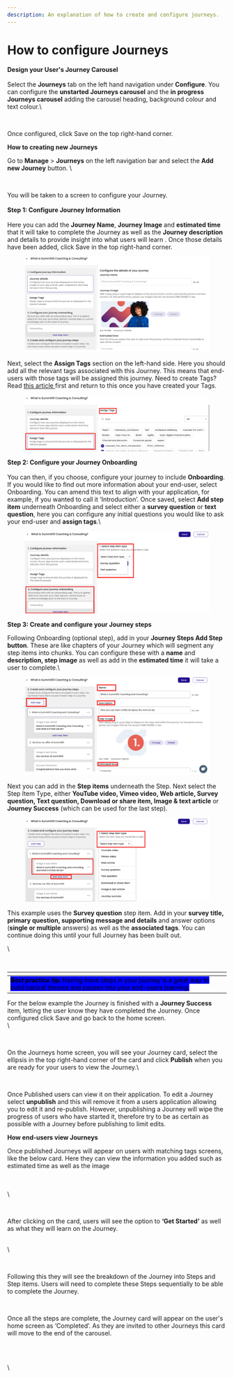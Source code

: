 ```yaml
---
description: An explanation of how to create and configure journeys.
---
```


# How to configure Journeys

**Design your User's Journey Carousel**\
\
Select the **Journeys** tab on the left hand navigation under **Configure**.  You can configure the **unstarted Journeys carousel** and the **in progress Journeys carousel** adding the carousel heading, background colour and text colour.\


<figure><img src="https://lh7-us.googleusercontent.com/_3rGS_4lm9uiBoOqEi2fqQROynyIcuoOPKPp6sO7MoC2JIEj_r9JrtT1dn7POzMi9V2io689RRRnsc7-Vqx4hkRekwIw9Vx4crzSQZBxt1U2e-YYPhvPuuhRzP6Lmyqn4yroUGPHWzgD9DcFLIilZeM" alt=""><figcaption></figcaption></figure>

Once configured, click Save on the top right-hand corner.&#x20;



**How to creating new Journeys**

Go to **Manage** > **Journeys** on the left navigation bar and select the **Add new Journey** button. \


<figure><img src="https://lh7-us.googleusercontent.com/7y6VyS-tlz3Sbf3czJpIR2Tfux9JPMQUJ50mmzNDr0LihAqY2qbxaxm2-ewL3xWYCJ0VUlrcWpNfu0OBQP145IXqByIXbaApfcO7Nku_MDU3jpiWW8bS4wYvowGYQEosIyLMVcVkV46_i2wZJTwkwdk" alt=""><figcaption></figcaption></figure>

You will be taken to a screen to configure your Journey. \
\
**Step 1: Configure Journey Information**\
\
Here you can add the **Journey Name**, **Journey Image** and **estimated time** that it will take to complete the Journey as well as the **Journey description** and details to provide insight into what users will learn . Once those details have been added, click Save in the top right-hand corner.



<figure><img src="../../../.gitbook/assets/Summit10 2024-03-07 20-55-53.png" alt=""><figcaption></figcaption></figure>

Next, select the **Assign Tags** section on the left-hand side. Here you should add all the relevant tags associated with this Journey. This means that end-users with those tags will be assigned this journey. Need to create Tags? Read [this article ](https://docs.google.com/document/d/1WKf-vGqVVcvBVHIVwDhq3x9ckih5IeDyjBFIWefe\_WA/edit)first and return to this once you have created your Tags.



<figure><img src="../../../.gitbook/assets/Summit10 2024-03-07 20-58-41.png" alt=""><figcaption></figcaption></figure>

**Step 2: Configure your Journey Onboarding**\
\
You can then, if you choose, configure your journey to include **Onboarding**. If you would like to find out more information about your end-user, select Onboarding. You can amend this text to align with your application, for example, if you wanted to call it ‘Introduction’. Once saved, select **Add step item** underneath Onboarding and select either a **survey question** or **text question**, here you can configure any initial questions you would like to ask your end-user and **assign tags**.\


<figure><img src="../../../.gitbook/assets/Summit10 2024-03-07 21-13-21.png" alt=""><figcaption></figcaption></figure>

**Step 3:  Create and configure your Journey steps**

Following Onboarding (optional step), add in your **Journey Steps  Add Step button**. These are like chapters of your Journey which will segment any step items into chunks. You can configure these with a **name** and **description, step image** as well as add in the **estimated time** it will take a user to complete.\


<figure><img src="../../../.gitbook/assets/Summit10 2024-03-07 21-19-22.png" alt=""><figcaption></figcaption></figure>

Next you can add in the **Step items** underneath the Step. Next select the Step Item Type, either **YouTube video, Vimeo video, Web article, Survey question, Text question, Download or share item,   Image & text article** or **Journey Success** (which can be used for the last step). &#x20;

<figure><img src="../../../.gitbook/assets/Summit10 2024-03-07 21-18-16 (1).png" alt=""><figcaption></figcaption></figure>

This example uses the **Survey question** step item.  Add in your **survey title, primary question, supporting message and details** and answer options (**single or multiple** answers) as well as the **associated tags**. You can continue doing this until your full Journey has been built out.

\


<figure><img src="https://lh7-us.googleusercontent.com/J1yiI2A6A23f9nua8DO4XrECZI6zenSNe8JpMpUcjy3jJL4PhTWpn_fcGAH-fqxrkSYAH0relEI8u7WahwKWr7zkGyelGZuuUJU6aLF7OPuj7ph_eQfwjiIw213QYi-XcwZJiYaMH0p-5JNF-4RyIXk" alt=""><figcaption></figcaption></figure>

<table data-header-hidden data-full-width="true"><thead><tr><th></th></tr></thead><tbody><tr><td><mark style="background-color:blue;"><strong>Best practice tip:</strong> Having more steps in your journey is a great way to build natural themes and pauses into your end-users learning.</mark> </td></tr></tbody></table>



For the below example the Journey is finished with a **Journey Success** item, letting the user know they have completed the Journey. Once configured click Save and go back to the home screen.\
\


<figure><img src="https://lh7-us.googleusercontent.com/RGSifs_Dp-IdcZTnASUYBN8W7wBDULMt8djVkh1BsK3eJOHsWGy_pgihPHc8rip0jxSRtzV2WBu0gJOtLWPjByj-oJCFaUADCkvrPIqiw7id1kPfieRMz_C16XrmJaLGq4WpohC7wdI6KIxRysG_qE4" alt=""><figcaption></figcaption></figure>

On the Journeys home screen, you will see your Journey card, select the ellipsis in the top right-hand corner of the card and click **Publish** when you are ready for your users to view the Journey.\


<figure><img src="https://lh7-us.googleusercontent.com/IFVZuoOPICNpnpmHbQcy5vdyxwYF2puHq_wSL6Fmri1idiIRCkiDgUau0aii8svTB3ymzS-JJ7jzmMl3HK0z5zv9G0mPUa686BPVIqXDNrqNz6UPbrTETOvO26BmYdA1zF8tHPG_1KsmhFhGTWSofxA" alt=""><figcaption></figcaption></figure>

Once Published users can view it on their application. To edit a Journey select **unpublish** and this will remove it from a users application allowing you to edit it and re-publish. However, unpublishing a Journey will wipe the progress of users who have started it, therefore try to be as certain as possible with a Journey before publishing to limit edits.



**How end-users view Journeys**

Once published Journeys will appear on users with matching tags screens, like the below card. Here they can view the information you added such as estimated time as well as the image

\
\
\


<figure><img src="https://lh7-us.googleusercontent.com/eFzS0MT8F9Ag_M_R4PwhJPXa7A5duHFDxILRFcGF-62MOHDtJmWt6_7e0SNBCljNNJB9sqkPwVuMxWlC1Y9sc0x3DPGaQazpVGp0aKMj1EPuvRmh_Fyq0OOj32lwNlxZQph-QYVduS1QyoGdCyVtiqg" alt=""><figcaption></figcaption></figure>

After clicking on the card, users will see the option to **‘Get Started’** as well as what they will learn on the Journey.

\
\


<figure><img src="https://lh7-us.googleusercontent.com/jc9FmMiuT6BTmQHzJrnbE8Zb_sTpPUe-AwV-Mx85Yrgrk21bZ3T6-c7w4eqpZXNQ29ATqNHB_4P_rjq4pTTf-aGCx-w04S8jw6-nH_z0CzBKDRtu4YljVvr3a8V0Qq8vO-EwQqmWXPzNi-VPR1P57QY" alt=""><figcaption></figcaption></figure>

Following this they will see the breakdown of the Journey into Steps and Step items. Users will need to complete these Steps sequentially to be able to complete the Journey.

<figure><img src="https://lh7-us.googleusercontent.com/Xw8bNTP60v8Rt_YiDPNpW4EKoMlK3DV0uFSH6afSCRh6nuAyp0uUTEmSkBklUJWeRcQGS058RZp38PXIAGE34haU1vvwQ1G3gul244BCDScFh5FWcxJce-cRepUpPdoIQQ4QfGB8AVxY2FtvXo3ycWY" alt=""><figcaption></figcaption></figure>



Once all the steps are complete, the Journey card will appear on the user's home screen as ‘Completed’. As they are invited to other Journeys this card will move to the end of the carousel.

<figure><img src="https://lh7-us.googleusercontent.com/wEWLn5j0P1Wjh3g2aSX2webMLwPfkg6FuUlC7an2aVhV07dgc0TZIkc2X-p-aSpvQrOfU_Gklbpe1GChlffV4GpAi_qeFxf3-3v0VUK9hxnIWAOkqQTSA3N3AEZQKSpl65H_DuGo5Sb-TB8n5PpXu2c" alt=""><figcaption></figcaption></figure>

\
\
